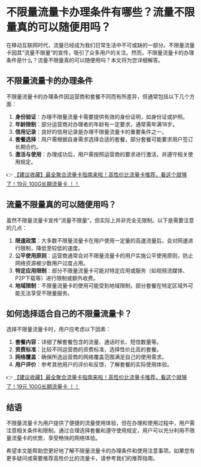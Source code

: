 # 不限量流量卡办理条件有哪些？流量不限量真的可以随便用吗？

在移动互联网时代，流量已经成为我们日常生活中不可或缺的一部分。不限量流量卡因其“流量不限量”的宣传，吸引了众多用户的关注。然而，不限量流量卡的办理条件是什么？流量不限量真的可以随便用吗？本文将为您详细解答。

## 不限量流量卡的办理条件

不限量流量卡的办理条件因运营商和套餐不同而有所差异，但通常包括以下几个方面：

1. **身份验证**：办理不限量流量卡需要提供有效的身份证明，如身份证或护照。
2. **年龄限制**：部分运营商对办理者的年龄有一定要求，通常需年满18岁。
3. **信用记录**：良好的信用记录是办理不限量流量卡的重要条件之一。
4. **套餐选择**：用户需根据自身需求选择合适的套餐，部分套餐可能要求用户签订长期合约。
5. **激活与使用**：办理成功后，用户需按照运营商的要求进行激活，并遵守相关使用规定。

👉 [【建议收藏】最全聚合流量卡指南来啦！高性价比流量卡推荐，看这个就够了！19元 100G长期流量卡 ！！](https://bit.ly/Liuliangka)

## 流量不限量真的可以随便用吗？

虽然不限量流量卡宣传“流量不限量”，但实际上并非完全无限制。以下是需要注意的几点：

1. **限速政策**：大多数不限量流量卡在用户使用一定量的高速流量后，会对网速进行限制，降低至较低的速度。
2. **公平使用原则**：运营商通常会对不限量流量卡的用户实施公平使用原则，防止网络资源被少数用户过度占用。
3. **特定应用限制**：部分不限量流量卡可能对特定应用或服务（如视频流媒体、P2P下载等）进行限制或额外收费。
4. **地域限制**：不限量流量卡的使用可能受到地域限制，部分套餐在特定区域外可能无法享受不限量服务。

## 如何选择适合自己的不限量流量卡？

选择不限量流量卡时，用户应考虑以下因素：

1. **套餐内容**：详细了解套餐包含的流量、通话时长、短信数量等。
2. **资费标准**：比较不同运营商的资费标准，选择性价比高的套餐。
3. **网络覆盖**：确保所选运营商的网络覆盖范围满足自己的使用需求。
4. **用户评价**：参考其他用户的评价和反馈，了解套餐的实际使用体验。

👉 [【建议收藏】最全聚合流量卡指南来啦！高性价比流量卡推荐，看这个就够了！19元 100G长期流量卡 ！！](https://bit.ly/Liuliangka)

## 结语

不限量流量卡为用户提供了便捷的流量使用体验，但在办理和使用过程中，用户需注意相关条件和限制。通过合理选择套餐和遵守使用规定，用户可以充分利用不限量流量卡的优势，享受畅快的网络体验。

希望本文能帮助您更好地了解不限量流量卡的办理条件和使用注意事项。如果您有更多疑问或需要推荐高性价比的流量卡，请参考我们的推荐指南。